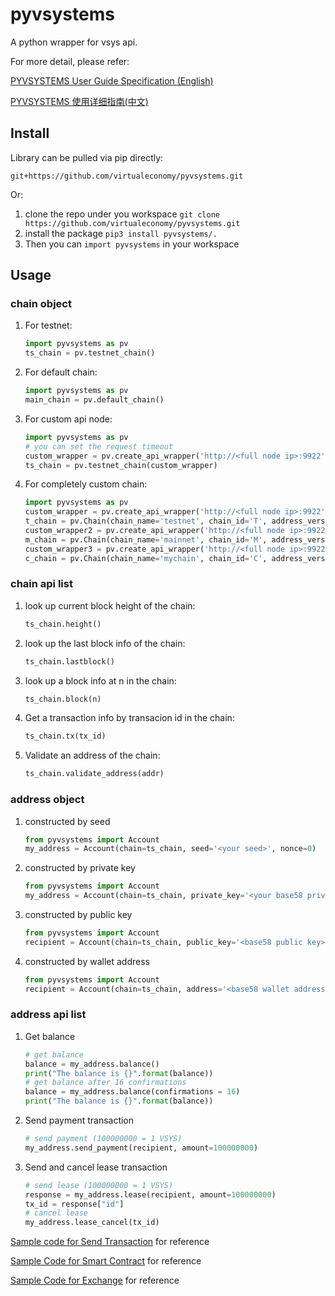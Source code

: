 # pyvsystems
A python wrapper for vsys api.

For more detail, please refer:

[PYVSYSTEMS User Guide Specification (English)](https://github.com/virtualeconomy/pyvsystems/wiki/PYVSYSTEMS-User-Guide-Specification-%28English%29)

[PYVSYSTEMS 使用详细指南(中文)](https://github.com/virtualeconomy/pyvsystems/wiki/PYVSYSTEMS-使用详细指南%28中文%29)

## Install

Library can be pulled via pip directly:

```git+https://github.com/virtualeconomy/pyvsystems.git```

Or:

1. clone the repo under you workspace
```git clone https://github.com/virtualeconomy/pyvsystems.git```
2. install the package 
```pip3 install pyvsystems/.```
3. Then you can  ```import pyvsystems```  in your workspace

## Usage

### chain object
1. For testnet:
    ```python
    import pyvsystems as pv
    ts_chain = pv.testnet_chain()
    ```
2. For default chain:
    ```python
    import pyvsystems as pv
    main_chain = pv.default_chain()
    ```

3. For custom api node:
    ```python
    import pyvsystems as pv
    # you can set the request timeout
    custom_wrapper = pv.create_api_wrapper('http://<full node ip>:9922', api_key='', timeout=None)
    ts_chain = pv.testnet_chain(custom_wrapper)
    ```

4. For completely custom chain:
    ```python
    import pyvsystems as pv
    custom_wrapper = pv.create_api_wrapper('http://<full node ip>:9922', api_key='',  timeout=None))
    t_chain = pv.Chain(chain_name='testnet', chain_id='T', address_version=5, api_wrapper=custom_wrapper)
    custom_wrapper2 = pv.create_api_wrapper('http://<full node ip>:9922', api_key='',  timeout=None))
    m_chain = pv.Chain(chain_name='mainnet', chain_id='M', address_version=5, api_wrapper=custom_wrapper2)
    custom_wrapper3 = pv.create_api_wrapper('http://<full node ip>:9922', api_key='',  timeout=None))
    c_chain = pv.Chain(chain_name='mychain', chain_id='C', address_version=1, api_wrapper=custom_wrapper3)
    ```

### chain api list
1. look up current block height of the chain:
    ```python
    ts_chain.height()
    ```

2. look up the last block info of the chain:
    ```python
    ts_chain.lastblock()
    ```


3. look up a block info at n in the chain:
    ```python
    ts_chain.block(n)
    ```

4. Get a transaction info by transacion id in the chain:
    ```python
    ts_chain.tx(tx_id)
    ```
    
5. Validate an address of the chain:
    ```python
    ts_chain.validate_address(addr)
    ```

### address object
1. constructed by seed
    ```python
    from pyvsystems import Account
    my_address = Account(chain=ts_chain, seed='<your seed>', nonce=0)
    ```
2. constructed by private key
    ```python
    from pyvsystems import Account
    my_address = Account(chain=ts_chain, private_key='<your base58 private key>')
    ```
3. constructed by public key
    ```python
    from pyvsystems import Account
    recipient = Account(chain=ts_chain, public_key='<base58 public key>')
    ```
4. constructed by wallet address
    ```python
    from pyvsystems import Account
    recipient = Account(chain=ts_chain, address='<base58 wallet address>')
    ```
 
### address api list
1. Get balance
    ```python
    # get balance
    balance = my_address.balance()
    print("The balance is {}".format(balance))
    # get balance after 16 confirmations 
    balance = my_address.balance(confirmations = 16)
    print("The balance is {}".format(balance))
    ```
2. Send payment transaction
    ```python
    # send payment (100000000 = 1 VSYS)
    my_address.send_payment(recipient, amount=100000000)
    ```
3. Send and cancel lease transaction
    ```python
    # send lease (100000000 = 1 VSYS)
    response = my_address.lease(recipient, amount=100000000)
    tx_id = response["id"]
    # cancel lease
    my_address.lease_cancel(tx_id)
    ```
    
[Sample code for Send Transaction](https://github.com/virtualeconomy/pyvsystems/wiki/PYVSYSTEMS-User-Guide-Specification-%28English%29#sample-code) for reference

[Sample Code for Smart Contract](https://github.com/virtualeconomy/pyvsystems/wiki/Sample-Code-for-Smart-Contract) for reference

[Sample Code for Exchange](https://github.com/virtualeconomy/pyvsystems/wiki/Sample-Code-for-Exchange) for reference
